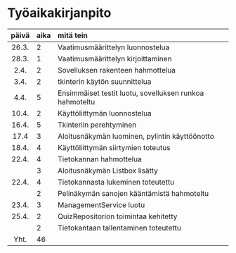 # Työaikakirjanpito

| päivä | aika | mitä tein  |
| :----:|:-----| :-----|
| 26.3. | 2    | Vaatimusmäärittelyn luonnostelua   |
| 28.3. | 1    | Vaatimusmäärittelyn kirjoittaminen |
| 2.4.  | 2    | Sovelluksen rakenteen hahmottelua  |
| 3.4.  | 2    | tkinterin käytön suunnittelua      |
| 4.4.  | 5    | Ensimmäiset testit luotu, sovelluksen runkoa hahmoteltu |
| 10.4. | 2    | Käyttöliittymän luonnostelua |
| 16.4. | 5    | Tkinteriin perehtyminen      |
| 17.4  | 3    | Aloitusnäkymän luominen, pylintin käyttöönotto      |
| 18.4. | 4    | Käyttöliittymän siirtymien toteutus|
| 22.4. | 4    | Tietokannan hahmottelua      |
|       | 3    | Aloitusnäkymän Listbox lisätty |
| 22.4. | 4    | Tietokannasta lukeminen toteutettu |
|       | 2    | Pelinäkymän sanojen kääntämistä hahmoteltu |
| 23.4. | 3    | ManagementService luotu      |
| 25.4. | 2    | QuizRepositorion toimintaa kehitetty |
|       | 2    | Tietokantaan tallentaminen toteutettu|
| Yht.  | 46  |                              |